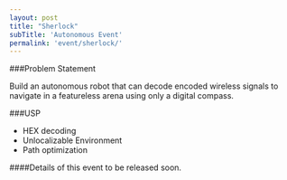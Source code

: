 ```yaml
---
layout: post
title: "Sherlock"
subTitle: 'Autonomous Event'
permalink: 'event/sherlock/'
---
```


###Problem Statement

Build an autonomous robot that can decode encoded wireless signals to navigate in a featureless arena using only a digital compass.

###USP

- HEX decoding
- Unlocalizable Environment
- Path optimization

####Details of this event to be released soon.